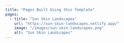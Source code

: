 ```yaml
---
title: "Pages Built Using this Template"
pages:
  - title: "Sun Skin Landscapes"
    url: "https://sun-skin-landscapes.netlify.app/"
    image: "/images/sun-skin-landscapes.png"
    alt: "Sun Skin Landscapes"
---
```

